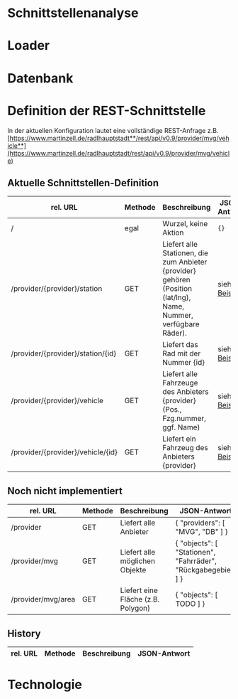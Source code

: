 # Schnittstellenanalyse

# Loader

# Datenbank

# Definition der REST-Schnittstelle

In der aktuellen Konfiguration lautet eine vollständige REST-Anfrage z.B. [https://www.martinzell.de/radlhauptstadt**/rest/api/v0.9/provider/mvg/vehicle**](https://www.martinzell.de/radlhauptstadt/rest/api/v0.9/provider/mvg/vehicle)

## Aktuelle Schnittstellen-Definition
 rel. URL | Methode | Beschreibung | JSON-Antwort |
------|------|------|------|
 / | egal | Wurzel, keine Aktion | `{}` |
 /provider/{provider}/station | GET | Liefert alle Stationen, die zum Anbieter {provider} gehören (Position (lat/lng), Name, Nummer, verfügbare Räder). | siehe [Beispiel](/doc/examples/REST/station.json) |
 /provider/{provider}/station/{id} | GET | Liefert das Rad mit der Nummer {id} | siehe [Beispiel](/doc/examples/REST/station_8923.json) |
 /provider/{provider}/vehicle | GET | Liefert alle Fahrzeuge des Anbieters {provider} (Pos., Fzg.nummer, ggf. Name) | siehe [Beispiel](/doc/examples/REST/vehicle.json) |
 /provider/{provider}/vehicle/{id} | GET | Liefert ein Fahrzeug des Anbieters {provider} | siehe [Beispiel](/doc/examples/REST/vehicle_96101.json) |

## Noch nicht implementiert
 rel. URL | Methode | Beschreibung | JSON-Antwort |
------|------|------|------|
 /provider | GET | Liefert alle Anbieter | { "providers": [ "MVG", "DB" ] } |
 /provider/mvg | GET | Liefert alle möglichen Objekte | { "objects": [ "Stationen", "Fahrräder", "Rückgabegebiet" ] } |
 /provider/mvg/area | GET | Liefert eine Fläche (z.B. Polygon) | { "objects": [ TODO ] } |

## History
 rel. URL | Methode | Beschreibung | JSON-Antwort |
------|------|------|------|

# Technologie
